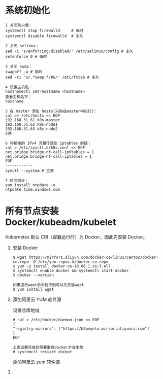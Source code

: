 # 系统初始化

```
1 关闭防火墙：
systemctl stop firewalld     # 临时
systemctl disable firewalld  # 永久

2 关闭 selinux：
sed -i 's/enforcing/disabled/' /etc/selinux/config # 永久
setenforce 0 # 临时

3 关闭 swap：
swapoff -a # 临时
sed -ri 's/.*swap.*/#&/' /etc/fstab # 永久

4 设置主机名：
hostnamectl set-hostname <hostname>
查看主机名字：
hostname

5 在 master 添加 hosts(只用在master中执行)：
cat >> /etc/hosts << EOF
192.168.31.61 k8s-master
192.168.31.62 k8s-node1
192.168.31.63 k8s-node2
EOF

6 将桥接的 IPv4 流量传递到 iptables 的链：
cat > /etc/sysctl.d/k8s.conf << EOF
net.bridge.bridge-nf-call-ip6tables = 1
net.bridge.bridge-nf-call-iptables = 1
EOF
------------
sysctl --system # 生效

7 时间同步：
yum install ntpdate -y
ntpdate time.windows.com
```

# 所有节点安装 Docker/kubeadm/kubelet

Kubernetes 默认 CRI（容器运行时）为 Docker，因此先安装 Docker。

1. 安装 Docker

   ```
   $ wget https://mirrors.aliyun.com/docker-ce/linux/centos/docker-ce.repo -O /etc/yum.repos.d/docker-ce.repo
   $ yum -y install docker-ce-18.06.1.ce-3.el7
   $ systemctl enable docker && systemctl start docker
   $ docker --version
   
   如果提示wget命令找不到可以先安装wget
   $ yum install wget
   ```

2. 添加阿里云 YUM 软件源

   设置仓库地址

   ```
   # cat > /etc/docker/daemon.json << EOF
   {
   "registry-mirrors": ["https://b9pmyelo.mirror.aliyuncs.com"]
   }
   EOF
   
   上面设置完成后需要重启docker才会生效
   # systemctl restart docker
   ```

   添加阿里云 yum 软件源

   

3. 





